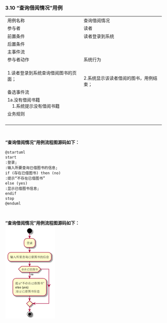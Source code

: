 ###     3.10 “查询借阅情况”用例
|||
|:-------|:-------------| 
|用例名称|查询借阅情况|
|参与者|读者|
|前置条件|读者登录到系统|
|后置条件|&nbsp;|
|主事件流|
|参与者动作|系统行为|
|1.读者登录到系统查询借阅图书的页面；|<br><br>2.系统显示该读者借阅的图书，用例结束；|
|备选事件流|
|1a.没有借阅书籍<br>&nbsp;&nbsp;&nbsp;&nbsp;1.系统提示没有借阅书籍<br>|
|业务规则|
|&nbsp;|
<br>

**“查询借阅情况”用例流程图源码如下：**
``` 
@startuml
start
:登录;
:输入所要查询已借图书的信息;
if (存在已借图书) then (no)
:提示“不存在已借图书”
else (yes)
:显示已借图书信息;
endif
stop
@enduml
```
<br>

**“查询借阅情况”用例流程图源码如下：**
<br>
![](a_list_10.png)